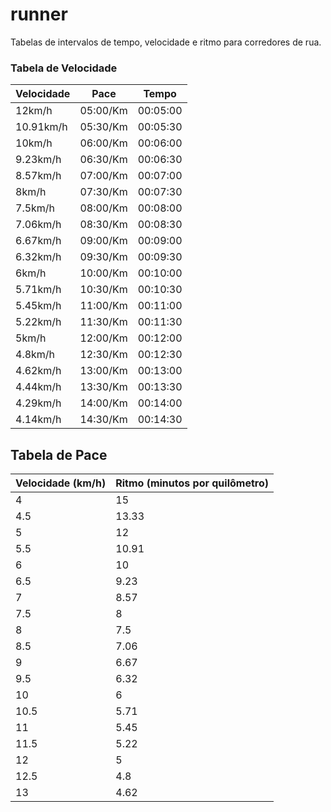 # runner

Tabelas de intervalos de tempo, velocidade e ritmo para corredores de rua.

### Tabela de Velocidade

| Velocidade | Pace    | Tempo   |
|------------|---------|---------|
| 12km/h     | 05:00/Km| 00:05:00|
| 10.91km/h  | 05:30/Km| 00:05:30|
| 10km/h     | 06:00/Km| 00:06:00|
| 9.23km/h   | 06:30/Km| 00:06:30|
| 8.57km/h   | 07:00/Km| 00:07:00|
| 8km/h      | 07:30/Km| 00:07:30|
| 7.5km/h    | 08:00/Km| 00:08:00|
| 7.06km/h   | 08:30/Km| 00:08:30|
| 6.67km/h   | 09:00/Km| 00:09:00|
| 6.32km/h   | 09:30/Km| 00:09:30|
| 6km/h      | 10:00/Km| 00:10:00|
| 5.71km/h   | 10:30/Km| 00:10:30|
| 5.45km/h   | 11:00/Km| 00:11:00|
| 5.22km/h   | 11:30/Km| 00:11:30|
| 5km/h      | 12:00/Km| 00:12:00|
| 4.8km/h    | 12:30/Km| 00:12:30|
| 4.62km/h   | 13:00/Km| 00:13:00|
| 4.44km/h   | 13:30/Km| 00:13:30|
| 4.29km/h   | 14:00/Km| 00:14:00|
| 4.14km/h   | 14:30/Km| 00:14:30|

## Tabela de Pace

| Velocidade (km/h) | Ritmo (minutos por quilômetro) |
|---------------------|---------------------------------|
| 4                   | 15                              |
| 4.5                 | 13.33                           |
| 5                   | 12                              |
| 5.5                 | 10.91                           |
| 6                   | 10                              |
| 6.5                 | 9.23                            |
| 7                   | 8.57                            |
| 7.5                 | 8                               |
| 8                   | 7.5                             |
| 8.5                 | 7.06                            |
| 9                   | 6.67                            |
| 9.5                 | 6.32                            |
| 10                  | 6                               |
| 10.5                | 5.71                            |
| 11                  | 5.45                            |
| 11.5                | 5.22                            |
| 12                  | 5                               |
| 12.5                | 4.8                             |
| 13                  | 4.62                            |
